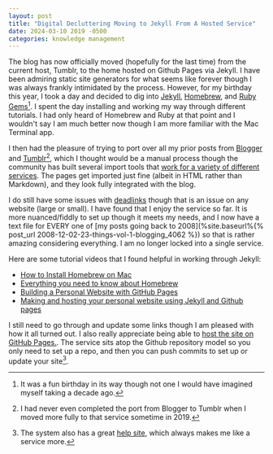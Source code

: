 ```yaml
---
layout: post
title: "Digital Decluttering Moving to Jekyll From A Hosted Service"
date: 2024-03-10 2019 -0500
categories: knowledge management
---
```

The blog has now officially moved (hopefully for the last time) from the current host, Tumblr, to the home hosted on Github Pages via Jekyll. I have been admiring static site generators for what seems like forever though I was always frankly intimidated by the process. However, for my birthday this year, I took a day and decided to dig into [Jekyll](https://jekyllrb.com), [Homebrew](https://brew.sh), and [Ruby Gems](https://rubygems.org)[^1]. I spent the day installing and working my way through different tutorials. I had only heard of Homebrew and Ruby at that point and I wouldn't say I am much better now though I am more familiar with the Mac Terminal app. 

I then had the pleasure of trying to port over all my prior posts from [Blogger](https://www.blogger.com) and [Tumblr](https://www.tumblr.com)[^2], which I thought would be a manual process though the community has built several import tools that [work for a variety of different services](https://import.jekyllrb.com). The pages get imported just fine (albeit in HTML rather than Markdown), and they look fully integrated with the blog.

I do still have some issues with [deadlinks](https://en.wikipedia.org/wiki/Link_rot) though that is an issue on any website (large or small). I have found that I enjoy the service so far. It is more nuanced/fiddly to set up though it meets my needs, and I now have a text file for EVERY one of [my posts going back to 2008](%site.baseurl%{% post_url 2008-12-02-23-things-vol-1-blogging_4062 %}) so that is rather amazing considering everything. I am no longer locked into a single service. 

Here are some tutorial videos that I found helpful in working through Jekyll:

- [How to Install Homebrew on Mac](https://youtu.be/IWJKRmFLn-g?si=zG6ZOpl5YsRbZAX5)
- [Everything you need to know about Homebrew](https://youtu.be/kGFseTqdS0E?si=QTniXKjet4aM1J1R)
- [Building a Personal Website with GitHub Pages](https://www.youtube.com/live/q8MzWZRjRoU?si=CErZsif0X21v9HLm)
- [Making and hosting your personal website using Jekyll and Github pages](https://youtu.be/8NkxcaxRacA?si=Qxq5x8rg2wkJyA-w)

I still need to go through and update some links though I am pleased with how it all turned out. I also really appreciate being able to [host the site on GitHub Pages.](https://pages.github.com). The service sits atop the Github repository model so you only need to set up a repo, and then you can push commits to set up or update your site[^3].


[^3]: The system also has a great [help site](https://docs.github.com/en/pages), which always makes me like a service more. 
[^1]: It was a fun birthday in its way though not one I would have imagined myself taking a decade ago. 
[^2]: I had never even completed the port from Blogger to Tumblr when I moved more fully to that service sometime in 2019. 